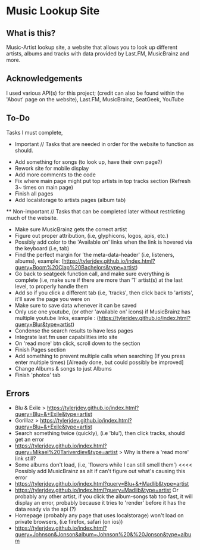 # Music Lookup Site

## What is this?
Music-Artist lookup site, a website that allows you to look up different artists, albums and tracks with data provided by Last.FM, MusicBrainz and more. 

## Acknowledgements

I used various API(s) for this project; (credit can also be found within the 'About' page on the website), 
Last.FM,
MusicBrainz,
SeatGeek,
YouTube

## To-Do

Tasks I must complete,

* Important // Tasks that are needed in order for the website to function as should.

- Add something for songs (to look up, have their own page?)
- Rework site for mobile display
- Add more comments to the code
- Fix where main page might put top artists in top tracks section (Refresh 3~ times on main page)
- Finish all pages
- Add localstorage to artists pages (album tab)

** Non-important // Tasks that can be completed later without restricting much of the website.

- Make sure MusicBrainz gets the correct artist
- Figure out proper attribution, (i.e, glyphicons, logos, apis, etc.)
- Possibly add color to the 'Available on' links when the link is hovered via the keyboard (i.e, tab)
- Find the perfect margin for 'the meta-data-header' (i.e, listeners, albums), example: (https://tylerjdev.github.io/index.html?query=Boom%20Clap%20Bachelors&type=artist)
- Go back to seatgeek function call, and make sure everything is complete (i.e, make sure if there are more than '1' artist(s) at the last level, to properly handle them
- Add so if you click a different tab (i.e, 'tracks', then click back to 'artists', it'll save the page you were on
- Make sure to save data whenever it can be saved
- Only use one youtube, (or other 'available on' icons) if MusicBrainz has multiple youtube links, example : (https://tylerjdev.github.io/index.html?query=Blur&type=artist)
- Condense the search results to have less pages
- Integrate last.fm user capabilities into site
- On 'read more' btn click, scroll down to the section
- Finish Pages section
- Add something to prevent multiple calls when searching (If you press enter multiple times) [Already done, but could possibly be improved]
- Change Albums & songs to just Albums
- Finish 'photos' tab

## Errors

- Blu & Exile > https://tylerjdev.github.io/index.html?query=Blu+&+Exile&type=artist
- Gorillaz > https://tylerjdev.github.io/index.html?query=Blu+&+Exile&type=artist
- Search something twice (quickly), (i.e 'blu'), then click tracks, should get an error
- https://tylerjdev.github.io/index.html?query=Mikael%20Tariverdiev&type=artist > Why is there a 'read more' link still?
- Some albums don't load, (i.e, 'flowers while I can still smell them') <<<< Possibly add MusicBrainz as alt if can't figure out what's causing this error
- https://tylerjdev.github.io/index.html?query=Blu+&+Madlib&type=artist
- https://tylerjdev.github.io/index.html?query=Madlib&type=artist Or probably any other artist, if you click the album-songs tab too fast, it will display an error, probably because it tries to 'render' before it has the data ready via the api (?)
- Homepage (probably any page that uses localstorage) won't load on private browsers, (i.e firefox, safari (on ios)) 
- https://tylerjdev.github.io/index.html?query=Johnson&Jonson&album=Johnson%20&%20Jonson&type=album
